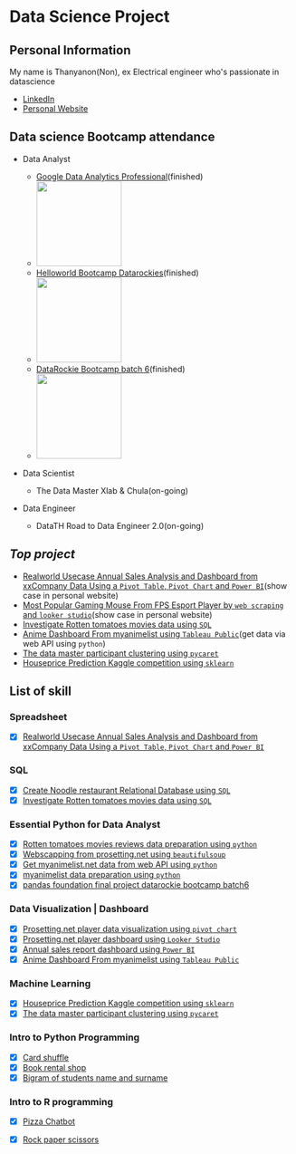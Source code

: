 # Data Science Project

## Personal Information

My name is Thanyanon(Non), ex Electrical engineer who's passionate in datascience

- [LinkedIn](https://www.linkedin.com/in/thanyanon-saetang-b17a20235/)
- [Personal Website](https://thanyanonsa.wordpress.com/)

## Data science Bootcamp attendance

- Data Analyst
  - [Google Data Analytics Professional](https://www.credly.com/badges/432bfdc6-3618-4677-9248-91f304c56f71/linked_in_profile)(finished)
  - <img src="https://thanyanonsa.files.wordpress.com/2023/02/gcc_badge_da_1000x1000.png" width="150" height="150">
  - [Helloworld Bootcamp Datarockies](https://badgr.com/public/assertions/MbMkGRRMQP6A-x2l03-H9w?identity__email=thanyanon.sa@gmail.com)(finished)
  - <img src="https://thanyanonsa.files.wordpress.com/2023/02/hello-world-bootcamp.png" width="150" height="150">
  - [DataRockie Bootcamp batch 6](https://badgr.com/public/assertions/WdMp1aF9S42J2L-xt1Z7Qw?identity__email=thanyanon.sa@gmail.com)(finished)
  - <img src="https://thanyanonsa.files.wordpress.com/2023/02/certified-professional-data-analyst-digital-badge.png" width="150" height="150">
  
- Data Scientist  
  - The Data Master Xlab & Chula(on-going)

- Data Engineer
  - DataTH Road to Data Engineer 2.0(on-going)

## _Top project_

- [Realworld Usecase Annual Sales Analysis and Dashboard from xxCompany Data Using a `Pivot Table`, `Pivot Chart` and `Power BI`](https://thanyanonsa.wordpress.com/2023/02/07/annual-sales-report-use-case/)(show case in personal website)
- [Most Popular Gaming Mouse From FPS Esport Player by `web scraping` and `looker studio`](https://thanyanonsa.wordpress.com/2023/01/16/most-popular-gaming-mouse-from-fps-esport-player/)(show case in personal website)
- [Investigate Rotten tomatoes movies data using `SQL`](https://github.com/Thanyanon/datascience_project/blob/main/sql/rotten_tomatoes/readme.md)
- [Anime Dashboard From myanimelist using `Tableau Public`](https://public.tableau.com/views/myanimelist/MyAnimeList?:language=en-US&:display_count=n&:origin=viz_share_link)(get data via web API using `python`)
- [The data master participant clustering using `pycaret`](https://github.com/Thanyanon/datascience_project/blob/main/machine_learning/the_data_master_clustering_rev2.ipynb)
- [Houseprice Prediction Kaggle competition using `sklearn`](https://github.com/Thanyanon/datascience_project/blob/main/machine_learning/house_price_calculation_kaggle-rev5.ipynb)

## List of skill

### Spreadsheet

- [x] [Realworld Usecase Annual Sales Analysis and Dashboard from xxCompany Data Using a `Pivot Table`, `Pivot Chart` and `Power BI`](https://thanyanonsa.wordpress.com/2023/02/07/annual-sales-report-use-case/)

### SQL

- [X] [Create Noodle restaurant Relational Database using `SQL`](https://github.com/Thanyanon/datascience_project/tree/main/sql)
- [x] [Investigate Rotten tomatoes movies data using `SQL`](https://github.com/Thanyanon/datascience_project/blob/main/sql/rotten_tomatoes/readme.md)

### Essential Python for Data Analyst

- [x] [Rotten tomatoes movies reviews data preparation using `python`](https://github.com/Thanyanon/datascience_project/blob/main/essential_python/rotten_tomatoes/rotten_tomatoes.ipynb)
- [x] [Webscapping from prosetting.net using `beautifulsoup`](https://github.com/Thanyanon/datascience_project/blob/main/essential_python/webscraping_prosetting/webscraping_prosetting.ipynb)
- [x] [Get myanimelist.net data from web API using `python`](https://github.com/Thanyanon/datascience_project/blob/main/essential_python/myanimelist.net/myanimelist_api.ipynb)
- [x] [myanimelist data preparation using `python`](https://github.com/Thanyanon/datascience_project/blob/main/essential_python/myanimelist.net/myanimelist_preparation.ipynb)
- [x] [pandas foundation final project datarockie bootcamp batch6](https://datalore.jetbrains.com/notebook/prm6wgCayjT7BXjcNuJm7K/g9uf8UxD936MuKCvC9ww9Y/)

### Data Visualization | Dashboard

- [x] [Prosetting.net player data visualization using `pivot chart`](https://github.com/Thanyanon/datascience_project/tree/main/data_visualization/prosetting.net)
- [x] [Prosetting.net player dashboard using `Looker Studio`](https://lookerstudio.google.com/s/iMers7Nn9O8)
- [x] [Annual sales report dashboard using `Power BI`](https://github.com/Thanyanon/datascience_project/tree/main/spreadsheet/annual_sales_report)
- [x] [Anime Dashboard From myanimelist using `Tableau Public`](https://public.tableau.com/views/myanimelist/MyAnimeList?:language=en-US&:display_count=n&:origin=viz_share_link)

### Machine Learning

- [x] [Houseprice Prediction Kaggle competition using `sklearn`](https://github.com/Thanyanon/datascience_project/blob/main/machine_learning/house_price_calculation_kaggle-rev5.ipynb)
- [x] [The data master participant clustering using `pycaret`](https://github.com/Thanyanon/datascience_project/blob/main/machine_learning/the_data_master_clustering_rev2.ipynb)

### Intro to Python Programming

- [x] [Card shuffle](https://github.com/Thanyanon/datascience_project/blob/main/intro_to_python/card_shuffle.ipynb)
- [x] [Book rental shop](https://github.com/Thanyanon/datascience_project/blob/main/intro_to_python/book_rental_shop.ipynb)
- [x] [Bigram of students name and surname](https://github.com/Thanyanon/datascience_project/blob/main/intro_to_python/bigram_name_surname_.ipynb)

### Intro to R programming

- [X] [Pizza Chatbot](https://replit.com/@ThanyanonSaetan/Batch6Chatbotpizza#main.r)
- [X] [Rock paper scissors](https://replit.com/@ThanyanonSaetan/Batch6PaoYingChub#main.r)

